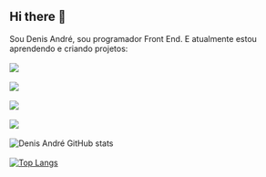 ## Hi there 👋

Sou Denis André, sou programador Front End. E atualmente estou aprendendo e criando projetos:
<br>
<br>
<img src="https://img.shields.io/badge/HTML-239120?style=for-the-badge&logo=html5&logoColor=white" />
<br>
<br>
<img src="https://img.shields.io/badge/CSS3-1572B6?style=for-the-badge&logo=css3&logoColor=white" />
<br>
<br>
<img src="https://img.shields.io/badge/JavaScript-F7DF1E?style=for-the-badge&logo=javascript&logoColor=black" />
<br>
<br>
<img src="https://img.shields.io/badge/React-20232A?style=for-the-badge&logo=react&logoColor=61DAFB" />
<br>
<br>
![Denis André GitHub stats](https://github-readme-stats.vercel.app/api?username=denisandre-dev&show_icons=true&theme=transparent)
<br>
<br>
[![Top Langs](https://github-readme-stats.vercel.app/api/top-langs/?username=denisandre-dev)](https://github.com/anuraghazra/github-readme-stats)
